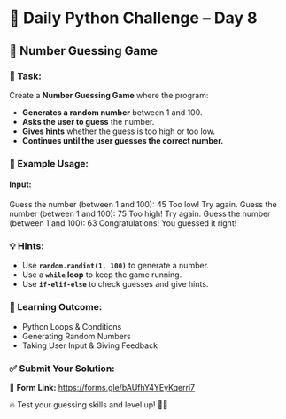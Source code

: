 # 🐍 Daily Python Challenge – Day 8  

## 🎯 Number Guessing Game  

### 📌 Task:  
Create a **Number Guessing Game** where the program:  
- **Generates a random number** between 1 and 100.  
- **Asks the user to guess** the number.  
- **Gives hints** whether the guess is too high or too low.  
- **Continues until the user guesses the correct number.**  

### 📝 Example Usage:  
#### **Input:**  
Guess the number (between 1 and 100): 45
Too low! Try again.
Guess the number (between 1 and 100): 75
Too high! Try again.
Guess the number (between 1 and 100): 63
Congratulations! You guessed it right!


### 💡 Hints:  
- Use **`random.randint(1, 100)`** to generate a number.  
- Use a **`while` loop** to keep the game running.  
- Use **`if-elif-else`** to check guesses and give hints.  

### 🚀 Learning Outcome:  
- Python Loops & Conditions  
- Generating Random Numbers  
- Taking User Input & Giving Feedback  

### ✅ Submit Your Solution:  
📌 **Form Link:** https://forms.gle/bAUfhY4YEyKqerri7 

🔥 Test your guessing skills and level up! 🚀🐍  
